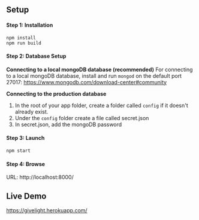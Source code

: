 ## Setup

#### Step 1: Installation
```
npm install
npm run build
```

#### Step 2: Database Setup
**Connecting to a local mongoDB database (recommended)**
For connecting to a local mongoDB database, install and run `mongod` on the default port 27017: https://www.mongodb.com/download-center#community

**Connecting to the production database**
1. In the root of your app folder, create a folder called `config` if it doesn't already exist.
2. Under the `config` folder create a file called secret.json
3. In secret.json, add the mongoDB password

#### Step 3: Launch
```
npm start
```

#### Step 4: Browse
URL: http://localhost:8000/

## Live Demo
https://givelight.herokuapp.com/
